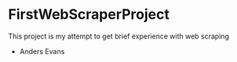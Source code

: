 # FirstWebScraperProject

This project is my attempt to get brief experience with web scraping

- Anders Evans
